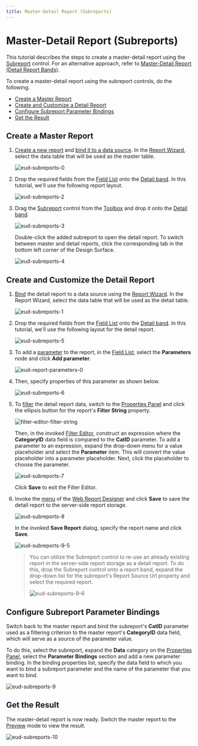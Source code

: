 ```yaml
---
title: Master-Detail Report (Subreports)
---
```

# Master-Detail Report (Subreports)
This tutorial describes the steps to create a master-detail report using the [Subreport](../../../../interface-elements-for-web/articles/report-designer/report-elements/report-controls.md) control. For an alternative approach, refer to [Master-Detail Report (Detail Report Bands)](../../../../interface-elements-for-web/articles/report-designer/report-types/master-detail-report-(detail-report-bands).md).

To create a master-detail report using the subreport controls, do the following.
* [Create a Master Report](#create)
* [Create and Customize a Detail Report](#detail)
* [Configure Subreport Parameter Bindings](#subreport)
* [Get the Result](#result)

## <a name="create"/>Create a Master Report
1. [Create a new report](../../../../interface-elements-for-web/articles/report-designer/creating-reports/basic-operations/create-a-new-report.md) and [bind it to a data source](../../../../interface-elements-for-web/articles/report-designer/creating-reports/providing-data/bind-a-report-to-data.md). In the [Report Wizard](../../../../interface-elements-for-web/articles/report-designer/wizards/report-wizard.md), select the data table that will be used as the master table.
	
	![eud-subreports-0](../../../images/Img120281.png)
2. Drop the required fields from the [Field List](../../../../interface-elements-for-web/articles/report-designer/interface-elements/field-list.md) onto the [Detail band](../../../../interface-elements-for-web/articles/report-designer/report-elements/report-bands.md). In this tutorial, we'll use the following report layout.
	
	![eud-subreports-2](../../../images/Img120283.png)
3. Drag the [Subreport](../../../../interface-elements-for-web/articles/report-designer/report-elements/report-controls.md) control from the [Toolbox](../../../../interface-elements-for-web/articles/report-designer/interface-elements/toolbox.md) and drop it onto the [Detail band](../../../../interface-elements-for-web/articles/report-designer/report-elements/report-bands.md).
	
	![eud-subreports-3](../../../images/Img120284.png)
	
	Double-click the added subreport to open the detail report. To switch between master and detail reports, click the corresponding tab in the bottom left corner of the Design Surface.
	
	![eud-subreports-4](../../../images/Img120285.png)

## <a name="detail"/>Create and Customize the Detail Report
1. [Bind](../../../../interface-elements-for-web/articles/report-designer/creating-reports/providing-data/bind-a-report-to-data.md) the detail report to a data source using the [Report Wizard](../../../../interface-elements-for-web/articles/report-designer/wizards/report-wizard.md). In the Report Wizard, select the data table that will be used as the detail table.
	
	![eud-subreports-1](../../../images/Img120282.png)
2. Drop the required fields from the [Field List](../../../../interface-elements-for-web/articles/report-designer/interface-elements/field-list.md) onto the [Detail band](../../../../interface-elements-for-web/articles/report-designer/report-elements/report-bands.md). In this tutorial, we'll use the following layout for the detail report.
	
	![eud-subreports-5](../../../images/Img120286.png)
3. To add a [parameter](../../../../interface-elements-for-web/articles/report-designer/creating-reports/providing-data/report-parameters.md) to the report, in the [Field List](../../../../interface-elements-for-web/articles/report-designer/interface-elements/field-list.md), select the **Parameters** node and click **Add parameter**.
	
	![eud-report-parameters-0](../../../images/Img119468.png)
4. Then, specify properties of this parameter as shown below.
	
	![eud-subreports-6](../../../images/Img120287.png)
5. To [filter](../../../../interface-elements-for-web/articles/report-designer/creating-reports/shaping-data/filtering-data.md) the detail report data, switch to the [Properties Panel](../../../../interface-elements-for-web/articles/report-designer/interface-elements/properties-panel.md) and click the ellipsis button for the report's **Filter String** property.
	
	![filter-editor-filter-string](../../../images/Img118363.png)
	
	Then, in the invoked [Filter Editor](../../../../interface-elements-for-web/articles/report-designer/interface-elements/filter-editor.md), construct an expression where the **CategoryID** data field is compared to the **CatID** parameter. To add a parameter to an expression, expand the drop-down menu for a value placeholder and select the **Parameter** item. This will convert the value placeholder into a parameter placeholder. Next, click the placeholder to choose the parameter.
	
	![eud-subreports-7](../../../images/Img120288.png)
	
	Click **Save** to exit the Filter Editor.
6. Invoke the [menu](../../../../interface-elements-for-web/articles/report-designer/interface-elements/menu.md) of the [Web Report Designer](../../../../interface-elements-for-web/articles/report-designer.md) and click **Save** to save the detail report to the server-side report storage.
	
	![eud-subreports-8](../../../images/Img120290.png)
	
	In the invoked **Save Report** dialog, specify the report name and click **Save**.
	
	![eud-subreports-9-5](../../../images/Img121457.png)
	
	> You can utilize the Subreport control to re-use an already existing report in the server-side report storage as a detail report. To do this, drop the Subreport control onto a report band, expand the drop-down list for the subreport's Report Source Url property and select the required report.
	> 
	> ![eud-subreports-9-6](../../../images/Img121458.png)

## <a name="subreport"/>Configure Subreport Parameter Bindings
Switch back to the master report and bind the subreport's **CatID** parameter used as a filtering criterion to the master report's **CategoryID** data field, which will serve as a source of the parameter value.

To do this, select the subreport, expand the **Data** category on the [Properties Panel](../../../../interface-elements-for-web/articles/report-designer/interface-elements/properties-panel.md), select the **Parameter Bindings** section and add a new parameter binding. In the binding properties list, specify the data field to which you want to bind a subreport parameter and the name of the parameter that you want to bind.

![eud-subreports-9](../../../images/Img120291.png)

## <a name="result"/>Get the Result
The master-detail report is now ready. Switch the master report to the [Preview](../../../../interface-elements-for-web/articles/report-designer/document-preview.md) mode to view the result.

![eud-subreports-10](../../../images/Img120292.png)